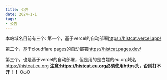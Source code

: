 ```yaml
---
title: 公告
date: 2024-1-1
tags:
- 公告
---
```

本站域名目前有三个:
第一个，基于vercel的自动部署<https://histcat.vercel.app/>

第二个，基于cloudflare pages的自动部署<https://histcat.pages.dev/>

第三个，也是基于vercel的自动部署，但是用的是白嫖的eu.org域名<https://histcat.eu.org>
**注意:<https://histcat.eu.org>必须使用https头，否则打不开！！**
OωO
